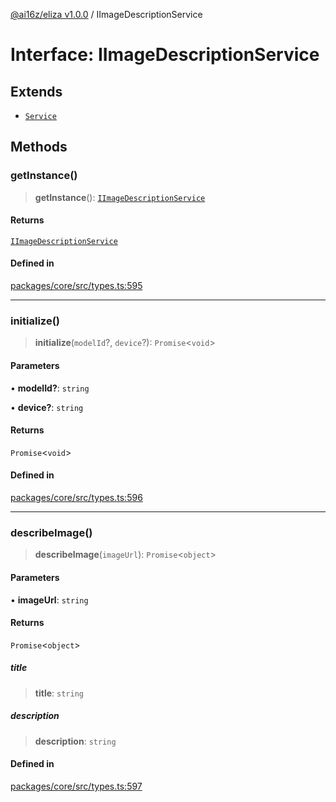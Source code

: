 [@ai16z/eliza v1.0.0](../index.md) / IImageDescriptionService

# Interface: IImageDescriptionService

## Extends

- [`Service`](../classes/Service.md)

## Methods

### getInstance()

> **getInstance**(): [`IImageDescriptionService`](IImageDescriptionService.md)

#### Returns

[`IImageDescriptionService`](IImageDescriptionService.md)

#### Defined in

[packages/core/src/types.ts:595](https://github.com/ai16z/eliza/blob/main/packages/core/src/types.ts#L595)

***

### initialize()

> **initialize**(`modelId`?, `device`?): `Promise`\<`void`\>

#### Parameters

• **modelId?**: `string`

• **device?**: `string`

#### Returns

`Promise`\<`void`\>

#### Defined in

[packages/core/src/types.ts:596](https://github.com/ai16z/eliza/blob/main/packages/core/src/types.ts#L596)

***

### describeImage()

> **describeImage**(`imageUrl`): `Promise`\<`object`\>

#### Parameters

• **imageUrl**: `string`

#### Returns

`Promise`\<`object`\>

##### title

> **title**: `string`

##### description

> **description**: `string`

#### Defined in

[packages/core/src/types.ts:597](https://github.com/ai16z/eliza/blob/main/packages/core/src/types.ts#L597)
